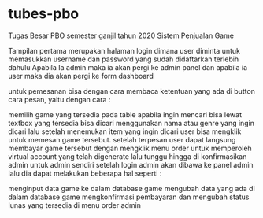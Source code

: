 # tubes-pbo
Tugas Besar PBO semester ganjil tahun 2020 Sistem Penjualan Game

Tampilan pertama merupakan halaman login dimana user diminta untuk memasukkan username dan password yang sudah didaftarkan terlebih dahulu Apabila Ia admin maka ia akan pergi ke admin panel dan apabila ia user maka dia akan pergi ke form dashboard

untuk pemesanan bisa dengan cara membaca ketentuan yang ada di button cara pesan, yaitu dengan cara :

memilih game yang tersedia pada table apabila ingin mencari bisa lewat textbox yang tersedia bisa dicari menggunakan nama atau genre yang ingin dicari lalu setelah menemukan item yang ingin dicari user bisa mengklik untuk memesan game tersebut.
setelah terpesan user dapat langsung membayar game tersebut dengan mengklik menu order untuk memperoleh virtual account yang telah digenerate lalu tunggu hingga di konfirmasikan admin
untuk admin sendiri setelah login admin akan dibawa ke panel admin lalu dia dapat melakukan beberapa hal seperti :

menginput data game ke dalam database game
mengubah data yang ada di dalam database game
mengkonfirmasi pembayaran dan mengubah status lunas yang tersedia di menu order admin
